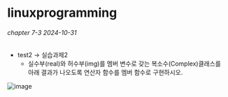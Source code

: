 # linuxprogramming

###### chapter 7-3 2024-10-31
* test2 -> 실습과제2
  * 실수부(real)와 허수부(img)를 멤버 변수로 갖는 복소수(Complex)클래스를 아래 결과가 나오도록 연산자 함수를 멤버 함수로 구현하시오.


![image](https://github.com/user-attachments/assets/a33e007e-7755-49d1-a93f-3418398a0644)
